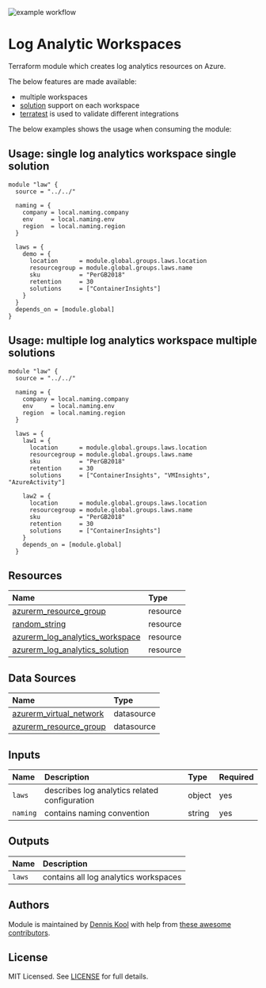 ![example workflow](https://github.com/aztfmods/module-azurerm-law/actions/workflows/validate.yml/badge.svg)

# Log Analytic Workspaces

Terraform module which creates log analytics resources on Azure.

The below features are made available:

- multiple workspaces
- [solution](#usage-multiple-log-analytics-workspace-multiple-solutions) support on each workspace
- [terratest](https://terratest.gruntwork.io) is used to validate different integrations

The below examples shows the usage when consuming the module:

## Usage: single log analytics workspace single solution

```hcl
module "law" {
  source = "../../"

  naming = {
    company = local.naming.company
    env     = local.naming.env
    region  = local.naming.region
  }

  laws = {
    demo = {
      location      = module.global.groups.laws.location
      resourcegroup = module.global.groups.laws.name
      sku           = "PerGB2018"
      retention     = 30
      solutions     = ["ContainerInsights"]
    }
  }
  depends_on = [module.global]
}
```

## Usage: multiple log analytics workspace multiple solutions

```hcl
module "law" {
  source = "../../"

  naming = {
    company = local.naming.company
    env     = local.naming.env
    region  = local.naming.region
  }

  laws = {
    law1 = {
      location      = module.global.groups.laws.location
      resourcegroup = module.global.groups.laws.name
      sku           = "PerGB2018"
      retention     = 30
      solutions     = ["ContainerInsights", "VMInsights", "AzureActivity"]

    law2 = {
      location      = module.global.groups.laws.location
      resourcegroup = module.global.groups.laws.name
      sku           = "PerGB2018"
      retention     = 30
      solutions     = ["ContainerInsights"]
    }
    depends_on = [module.global]
  }
```

## Resources

| Name | Type |
| :-- | :-- |
| [azurerm_resource_group](https://registry.terraform.io/providers/hashicorp/azurerm/latest/docs/resources/resource_group) | resource |
| [random_string](https://registry.terraform.io/providers/hashicorp/random/latest/docs/resources/string) | resource |
| [azurerm_log_analytics_workspace](https://registry.terraform.io/providers/hashicorp/azurerm/latest/docs/resources/log_analytics_workspace) | resource |
| [azurerm_log_analytics_solution](https://registry.terraform.io/providers/hashicorp/azurerm/latest/docs/resources/log_analytics_solution) | resource |

## Data Sources

| Name | Type |
| :-- | :-- |
| [azurerm_virtual_network](https://registry.terraform.io/providers/hashicorp/azurerm/latest/docs/data-sources/virtual_network) | datasource |
| [azurerm_resource_group](https://registry.terraform.io/providers/hashicorp/azurerm/1.39.0/docs/data-sources/resource_group) | datasource |

## Inputs

| Name | Description | Type | Required |
| :-- | :-- | :-- | :-- |
| `laws` | describes log analytics related configuration | object | yes |
| `naming` | contains naming convention | string | yes |

## Outputs

| Name | Description |
| :-- | :-- |
| `laws` | contains all log analytics workspaces |

## Authors

Module is maintained by [Dennis Kool](https://github.com/dkooll) with help from [these awesome contributors](https://github.com/aztfmods/module-azurerm-law/graphs/contributors).

## License

MIT Licensed. See [LICENSE](https://github.com/aztfmods/module-azurerm-law/blob/main/LICENSE) for full details.